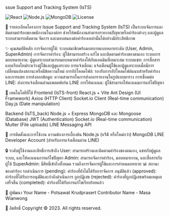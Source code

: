ssue Support and Tracking System (IsTS)

<img alt="React" src="https://img.shields.io/badge/React-19-blue.svg">
<img alt="Node.js" src="https://img.shields.io/badge/Node.js-16.x-green.svg">
<img alt="MongoDB" src="https://img.shields.io/badge/MongoDB-4.x-green.svg">
<img alt="License" src="https://img.shields.io/badge/license-MIT-blue.svg">

📝 รายละเอียดโครงการ
Issue Support and Tracking System (IsTS) เป็นระบบจัดการและติดตามคำร้องของพนักงานในองค์กร ช่วยให้พนักงานสามารถรายงานปัญหาหรือคำร้องต่างๆ และผู้ดูแลระบบสามารถติดตาม จัดการ และตอบสนองต่อคำร้องเหล่านั้นได้อย่างมีประสิทธิภาพ

✨ คุณสมบัติหลัก
การจัดการผู้ใช้: ระบบสมาชิกพร้อมบทบาทแบบหลายระดับ (User, Admin, SuperAdmin)
การจัดการคำร้อง: ผู้ใช้สามารถสร้าง แก้ไข และติดตามคำร้องของตนเอง
ระบบการมอบหมายงาน: ผู้ดูแลระบบสามารถมอบหมายคำร้องให้กับแอดมินที่เหมาะสม
ระบบแชท: การสื่อสารแบบเรียลไทม์ระหว่างผู้ใช้และผู้ดูแลระบบ
การแจ้งเตือน: แจ้งเตือนผู้ใช้และผู้ดูแลระบบเมื่อมีการเปลี่ยนแปลงสถานะหรือมีข้อความใหม่
การอัปโหลดไฟล์: รองรับการอัปโหลดไฟล์แนบสำหรับคำร้องและการแชท
การส่งออกข้อมูล: ความสามารถในการส่งออกรายงานในรูปแบบตาราง
การเชื่อมต่อ LINE: ส่งการแจ้งเตือนผ่านแพลตฟอร์ม LINE
การให้คะแนน: ผู้ใช้สามารถให้คะแนนการแก้ไขปัญหา

🔧 เทคโนโลยีที่ใช้
Frontend (IsTS-front)
React.js + Vite
Ant Design (UI Framework)
Axios (HTTP Client)
Socket.io Client (Real-time communication)
Day.js (Date manipulation)

Backend (IsTS_back)
Node.js + Express
MongoDB และ Mongoose (Database)
JWT (Authentication)
Socket.io (Real-time communication)
Multer (File uploads)
LINE Messaging API

🚀 การติดตั้งและการใช้งาน
ความต้องการเบื้องต้น
Node.js (v14 หรือใหม่กว่า)
MongoDB
LINE Developer Account (สำหรับการแจ้งเตือนผ่าน LINE)

🔒 ระดับผู้ใช้งานและสิทธิ์การเข้าถึง
User: สามารถสร้างและติดตามคำร้องของตนเอง, แชทกับผู้ดูแลระบบ, และให้คะแนนการแก้ไขปัญหา
Admin: สามารถจัดการคำร้อง, มอบหมายงาน, และสื่อสารกับผู้ใช้
SuperAdmin: มีสิทธิ์เข้าถึงทั้งหมด รวมถึงการจัดการผู้ใช้และการกำหนดบทบาท
📊 สถานะของคำร้อง
รอดำเนินการ (pending): คำร้องที่ยังไม่ได้รับการจัดการ
อนุมัติแล้ว (approved): คำร้องที่ได้รับการอนุมัติและกำลังดำเนินการ
ถูกปฏิเสธ (rejected): คำร้องที่ถูกปฏิเสธพร้อมเหตุผล
เสร็จสิ้น (completed): คำร้องที่ได้รับการแก้ไขเรียบร้อยแล้ว

👥 ผู้พัฒนา
Your Name - Potsawat Krudprasert
Contributor Name - Masa Wianwong

📄 ลิขสิทธิ์
Copyright © 2023. All rights reserved.
